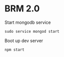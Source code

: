 # BRM 2.0
Start mongodb service
```
sudo service mongod start
```
Boot up dev server
```
npm start
```
